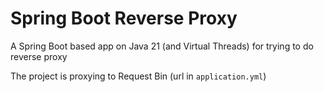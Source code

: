 # Spring Boot Reverse Proxy

A Spring Boot based app on Java 21 (and Virtual Threads) for trying to do reverse proxy

The project is proxying to Request Bin (url in `application.yml`)